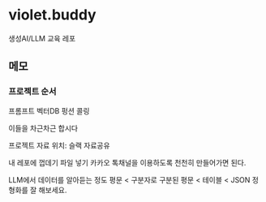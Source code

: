 # violet.buddy
생성AI/LLM 교육 레포






## 메모

### 프로젝트 순서
프롬프트
벡터DB
펑션 콜링

이들을 차근차근 합시다

프로젝트 자료 위치: 슬랙 자료공유

내 레포에 껍데기 파일 넣기
카카오 톡채널을 이용하도록 천천히 만들어가면 된다.

LLM에서 데이터를 알아듣는 정도
평문 < 구분자로 구분된 평문 < 테이블 < JSON
정형화를 잘 해보세요.


